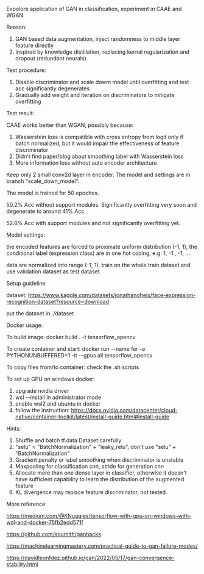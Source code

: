 Expolore application of GAN in classification, experiment in CAAE and WGAN 

Reason:
1. GAN based data augmentation, inject randomness to middle layer feature directly
2. Inspired by knowledge distillation, replacing kernal regularization and dropout (redundant neurals)

Test procedure:
1. Disable discriminator and scale dowm model until overfitting and test acc significantly degenerates
2. Gradually add weight and iteration on discriminators to mitigate overfitting

Test result:

CAAE works better than WGAN, possibly because:
1. Wasserstein loss is compatible with cross entropy from logit only if batch normalized, but it would impair the effectiveness of feature discriminator
2. Didn't find paper/blog about smoothing label with Wasserstein loss 
2. More information loss without auto encoder architecture

Keep only 2 small conv2d layer in encoder. The model and settings are in branch "scale_down_model". 

The model is trained for 50 epoches.

50.2% Acc without support modules. Significantly overfitting very soon and degenerate to around 41% Acc.

52.6% Acc with support modules and not significantly overfitting yet.

Model settings:

the encoded features are forced to proximate uniform distribution (-1, 1), the conditional label (expression class) are in one hot coding, e.g. 1, -1 , -1, ...

data are normalized into range (-1, 1), train on the whole train dataset and use validation dataset as test dataset

Setup guideline

dataset: https://www.kaggle.com/datasets/jonathanoheix/face-expression-recognition-dataset?resource=download

put the dataset in ./dataset

Docker usage:

To build image: docker build . -t tensorflow_opencv

To create container and start: docker run --name fer -e PYTHONUNBUFFERED=1 -it --gpus all tensorflow_opencv

To copy files from/to container: check the .sh scripts

To set up GPU on windows docker:
1. upgrade nvidia driver
2. wsl --install in administrator mode
3. enable wsl2 and ubuntu in docker
4. follow the instruction: https://docs.nvidia.com/datacenter/cloud-native/container-toolkit/latest/install-guide.html#install-guide

Hints:
1. Shuffle and batch tf.data.Dataset carefully
2. "selu" ≈ "BatchNormalization" + "leaky_relu", don't use "selu" + "BatchNormalization"
3. Gradient penalty or label smoothing when discriminator is unstable
4. Maxpooling for classification cnn, stride for generation cnn
5. Allocate more than one dense layer in classifier, otherwise it doesn't have sufficient capability to learn the distribution of the augmented feature
6. KL divergence may replace feature discriminator, not tested.

More reference:

https://medium.com/@KNuggies/tensorflow-with-gpu-on-windows-with-wsl-and-docker-75fb2edd571f

https://github.com/soumith/ganhacks

https://machinelearningmastery.com/practical-guide-to-gan-failure-modes/

https://davidleonfdez.github.io/gan/2022/05/17/gan-convergence-stability.html
